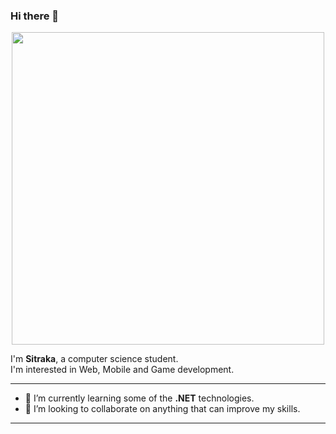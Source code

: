 ### Hi there 👋

<div align="center">
  <img src="https://user-images.githubusercontent.com/95428499/230508324-574d81c2-5b18-48d1-bd33-0d6c1c9d610f.jpeg" width="500" height="500">
</div>

I'm **Sitraka**, a computer science student.<br>
I'm interested in Web, Mobile and Game development.

-----------------------------------------------------------------

- 📑 I’m currently learning some of the **.NET** technologies.
- 🤝 I’m looking to collaborate on anything that can improve my skills.

-----------------------------------------------------------------
